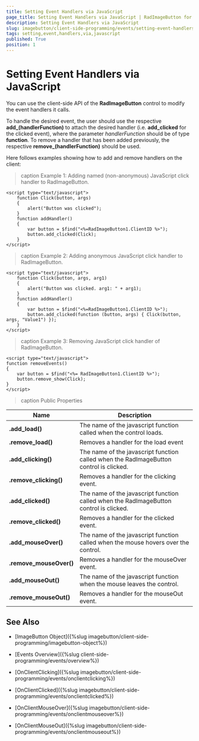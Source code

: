 ```yaml
---
title: Setting Event Handlers via JavaScript
page_title: Setting Event Handlers via JavaScript | RadImageButton for ASP.NET AJAX Documentation
description: Setting Event Handlers via JavaScript
slug: imagebutton/client-side-programming/events/setting-event-handlers-via-javascript
tags: setting,event,handlers,via,javascript
published: True
position: 1
---
```


# Setting Event Handlers via JavaScript

You can use the client-side API of the **RadImageButton** control to modify the event handlers it calls.

To handle the desired event, the user should use the respective **add_<eventName>(handlerFunction)** to attach the desired handler (i.e. **add_clicked** for the clicked event), where the parameter *handlerFunction* should be of type **function**. To remove a handler that has been added previously, the respective **remove_<eventName>(handlerFunction)** should be used.

Here follows examples showing how to add and remove handlers on the client:

>caption Example 1: Adding named (non-anonymous) JavaScript click handler to RadImageButton.

````ASP.NET
<script type="text/javascript">
	function Click(button, args)
	{
		alert("Button was clicked");
	}
	function addHandler()
	{
		var button = $find("<%=RadImageButton1.ClientID %>");
		button.add_clicked(Click);
	}
</script>
````

>caption Example 2: Adding anonymous JavaScript click handler to RadImageButton.

````ASP.NET
<script type="text/javascript">
	function Click(button, args, arg1)
	{
		alert("Button was clicked. arg1: " + arg1);
	}
	function addHandler()
	{
		var button = $find("<%=RadImageButton1.ClientID %>");
		button.add_clicked(function (button, args) { Click(button, args, "Value1") });
	}
</script>
````

>caption Example 3: Removing JavaScript click handler of RadImageButton.

````ASP.NET
<script type="text/javascript">
function removeEvents()
{
    var button = $find("<%= RadImageButton1.ClientID %>");
    button.remove_show(Click);
}
</script>
````

>caption Public Properties

| Name | Description |
| ------ | ------ |
| **.add_load()** |The name of the javascript function called when the control loads.|
| **.remove_load()** |Removes a handler for the load event|
| **.add_clicking()** |The name of the javascript function called when the RadImageButton control is clicked.|
| **.remove_clicking()** |Removes a handler for the clicking event.|
| **.add_clicked()** |The name of the javascript function called when the RadImageButton control is clicked.|
| **.remove_clicked()** |Removes a handler for the clicked event.|
| **.add_mouseOver()** |The name of the javascript function called when the mouse hovers over the control.|
| **.remove_mouseOver()** |Removes a handler for the mouseOver event.|
| **.add_mouseOut()** |The name of the javascript function when the mouse leaves the control.|
| **.remove_mouseOut()** |Removes a handler for the mouseOut event.|

## See Also

 * [ImageButton Object]({%slug imagebutton/client-side-programming/imagebutton-object%})
 
 * [Events Overview]({%slug client-side-programming/events/overview%})
 
 * [OnClientClicking]({%slug imagebutton/client-side-programming/events/onclientclicking%})
 
 * [OnClientClicked]({%slug imagebutton/client-side-programming/events/onclientclicked%})
 
 * [OnClientMouseOver]({%slug imagebutton/client-side-programming/events/onclientmouseover%})
 
 * [OnClientMouseOut]({%slug imagebutton/client-side-programming/events/onclientmouseout%})



